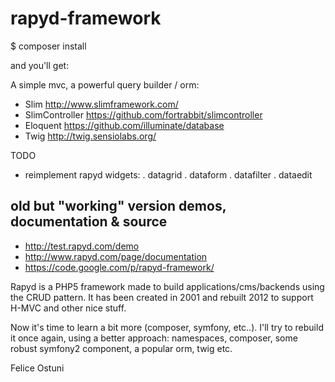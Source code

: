 rapyd-framework
===============

$ composer install 

and you'll get:

A simple mvc, a powerful query builder / orm:

- Slim  http://www.slimframework.com/
- SlimController  https://github.com/fortrabbit/slimcontroller
- Eloquent  https://github.com/illuminate/database
- Twig http://twig.sensiolabs.org/

TODO

- reimplement rapyd widgets:
. datagrid
. dataform
. datafilter
. dataedit


## old but "working" version demos, documentation & source ##

- http://test.rapyd.com/demo
- http://www.rapyd.com/page/documentation
- https://code.google.com/p/rapyd-framework/



Rapyd is a PHP5 framework made to build applications/cms/backends using the CRUD pattern. 
It has been created in 2001 and rebuilt 2012 to support H-MVC and other nice stuff.

Now it's time to learn a bit more (composer, symfony, etc..). 
I'll try to rebuild it once again, using a better approach:
namespaces, composer, some robust symfony2 component, a popular orm, twig etc.

Felice Ostuni